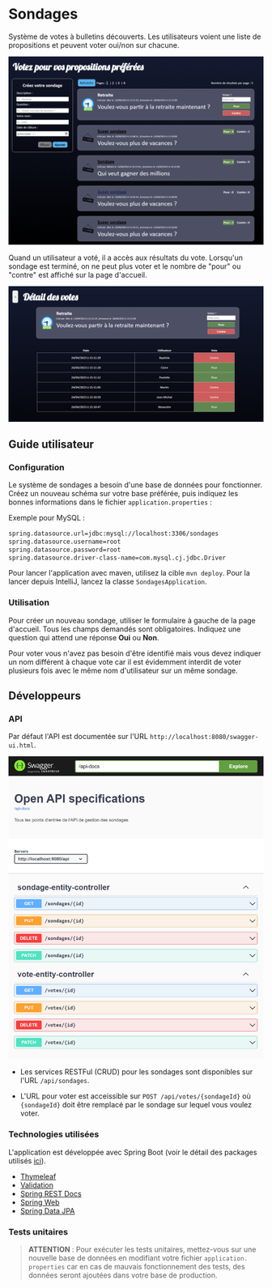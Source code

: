 # Sondages

Système de votes à bulletins découverts. Les utilisateurs voient une liste 
de propositions et peuvent voter oui/non sur chacune.

![Accueil](doc/accueil.png)

Quand un utilisateur a voté, il a accès aux résultats du vote. Lorsqu'un 
sondage est terminé, on ne peut plus voter et le nombre de "pour" ou 
"contre" est affiché sur la page d'accueil.

![Accueil](doc/resultats_ouvert.png)

## Guide utilisateur

### Configuration

Le système de sondages a besoin d'une base de données pour fonctionner. 
Créez un nouveau schéma sur votre base préférée, puis indiquez les bonnes 
informations dans le fichier `application.properties` :

Exemple pour MySQL :
```properties
spring.datasource.url=jdbc:mysql://localhost:3306/sondages
spring.datasource.username=root
spring.datasource.password=root
spring.datasource.driver-class-name=com.mysql.cj.jdbc.Driver
```

Pour lancer l'application avec maven, utilisez la cible `mvn deploy`.
Pour la lancer depuis IntelliJ, lancez la classe `SondagesApplication`.

### Utilisation

Pour créer un nouveau sondage, utiliser le formulaire à gauche de la page 
d'accueil. Tous les champs demandés sont obligatoires. Indiquez une question 
qui attend une réponse **Oui** ou **Non**.

Pour voter vous n'avez pas besoin d'être identifié mais vous devez indiquer un
nom différent à chaque vote car il est évidemment interdit de voter plusieurs
fois avec le même nom d'utilisateur sur un même sondage.

## Développeurs

### API

Par défaut l'API est documentée sur l'URL `http://localhost:8080/swagger-ui.html`.

![Accueil](doc/swagger.png)

- Les services RESTFul (CRUD) pour les sondages sont disponibles sur l'URL 
`/api/sondages`.

- L'URL pour voter est acceissible sur `POST /api/votes/{sondageId}` où 
`{sondageId}` doit être remplacé par le sondage sur lequel vous voulez voter.

### Technologies utilisées

L'application est développée avec Spring Boot (voir le détail des packages 
utilisés [ici](/HELP.md)).

* [Thymeleaf](https://docs.spring.io/spring-boot/docs/3.0.5/reference/htmlsingle/#web.servlet.spring-mvc.template-engines)
* [Validation](https://docs.spring.io/spring-boot/docs/3.0.5/reference/htmlsingle/#io.validation)
* [Spring REST Docs](https://docs.spring.io/spring-restdocs/docs/current/reference/html5/)
* [Spring Web](https://docs.spring.io/spring-boot/docs/3.0.5/reference/htmlsingle/#web)
* [Spring Data JPA](https://docs.spring.io/spring-boot/docs/3.0.5/reference/htmlsingle/#data.sql.jpa-and-spring-data)

### Tests unitaires

> **ATTENTION** : Pour exécuter les tests unitaires, mettez-vous sur une 
> nouvelle base de données en modifiant votre fichier `application.
> properties` car en cas de mauvais fonctionnement des tests, des données seront ajoutées dans votre 
base de production.